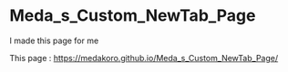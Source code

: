 # Meda_s_Custom_NewTab_Page
I made this page for me

This page :
https://medakoro.github.io/Meda_s_Custom_NewTab_Page/
